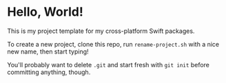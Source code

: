 # Hello, World!

This is my project template for my cross-platform Swift packages.

To create a new project, clone this repo, run `rename-project.sh` with a nice new name, then start typing!

You'll probably want to delete `.git` and start fresh with `git init` before committing anything, though.
